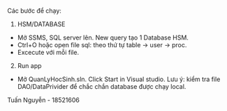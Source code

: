 Các bước để chạy:

1. HSM/DATABASE
 - Mở SSMS, SQL server lên. New query tạo 1 Database HSM.
 - Ctrl+O hoặc open file sql: theo thứ tự table -> user -> proc.
 - Excecute với mỗi file.

2. Run app
 - Mở QuanLyHocSinh.sln. Click Start in Visual studio.
 Lưu ý: kiểm tra file DAO/DataPrivider để chắc chắn database được chạy local.

Tuấn Nguyễn - 18521606